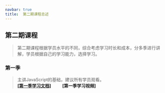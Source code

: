 ```yaml
---
navbar: true
title:  第二期课程总述
--- 
```


## 第二期课程
> 第二期课程根据学员水平的不同，综合考虑学习时长和成本，分多季进行讲解，学员根据自己的学习能力，选择学习。

### 第一季
> 主讲JavaScript的基础，建议所有学员观看。<br/>
<b><a href="/secondless/w-a.html" target="_blank">[第一季学习文档]</a>&nbsp;&nbsp;&nbsp;&nbsp;&nbsp;<a style="margin-left:20px;">[第一季学习视频]</a></b>








